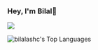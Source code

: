 ### Hey, I'm Bilal👋

[<img src="https://img.shields.io/badge/LinkedIn-0077B5?style=for-the-badge&logo=linkedin&logoColor=white">](https://www.linkedin.com/in/bilal-c-838805b4/)

![bilalashc's Top Languages](https://github-readme-stats.vercel.app/api/top-langs/?username=bilalashc&theme=tokyonight&show_icons=true&hide_border=true&layout=compact)

